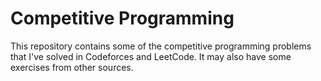 # Competitive Programming

This repository contains some of the competitive programming problems that I've solved in Codeforces and LeetCode. It may also have some exercises from other sources.
